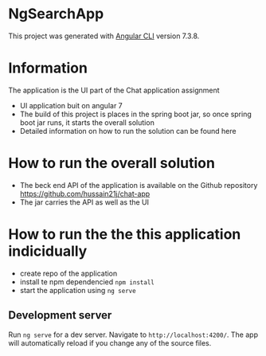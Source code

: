 # NgSearchApp

This project was generated with [Angular CLI](https://github.com/angular/angular-cli) version 7.3.8.

# Information
The application is the UI part of the Chat application assignment
 - UI application buit on angular 7
 - The build of this project is places in the spring boot jar, so once spring boot jar runs, it starts the overall solution
 - Detailed information on how to run the solution can be found here 

# How to run the overall solution
- The beck end API of the application is available on the Github repository https://github.com/hussain21j/chat-app 
- The jar carries the API as well as the UI
 
# How to run the the this application indicidually
 - create repo of the application
 - install te npm dependencied `npm install`
 - start the application using `ng serve`

## Development server

Run `ng serve` for a dev server. Navigate to `http://localhost:4200/`. The app will automatically reload if you change any of the source files.
